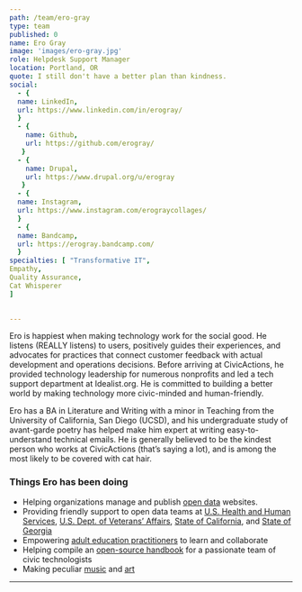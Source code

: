 ```yaml
---
path: /team/ero-gray
type: team
published: 0
name: Ero Gray
image: 'images/ero-gray.jpg'
role: Helpdesk Support Manager
location: Portland, OR
quote: I still don't have a better plan than kindness.
social: 
  - {
  name: LinkedIn,
  url: https://www.linkedin.com/in/erogray/
  }
  - {
    name: Github,
    url: https://github.com/erogray/
   }
  - {
    name: Drupal,
    url: https://www.drupal.org/u/erogray
   }
  - {
  name: Instagram,
  url: https://www.instagram.com/erograycollages/
  }
  - {
  name: Bandcamp,
  url: https://erogray.bandcamp.com/
  }  
specialties: [ "Transformative IT",
Empathy,
Quality Assurance,
Cat Whisperer
]

  
---
```


Ero is happiest when making technology work for the social good. He listens (REALLY listens) to users, positively guides their experiences, and advocates for practices that connect customer feedback with actual development and operations decisions. Before arriving at CivicActions, he provided technology leadership for numerous nonprofits and led a tech support department at Idealist.org. He is committed to building a better world by making technology more civic-minded and human-friendly.

Ero has a BA in Literature and Writing with a minor in Teaching from the University of California, San Diego (UCSD), and his undergraduate study of avant-garde poetry has helped make him expert at writing easy-to-understand technical emails. He is generally believed to be the kindest person who works at CivicActions (that’s saying a lot), and is among the most likely to be covered with cat hair.



### Things Ero has been doing
* Helping organizations manage and publish [open data](https://getdkan.org/about/) websites.
* Providing friendly support to open data teams at [U.S. Health and Human Services](https://www.healthdata.gov/), [U.S. Dept. of Veterans’ Affairs](https://www.data.va.gov/), [State of California](https://data.ca.gov/), and [State of Georgia](https://data.georgia.gov/)
* Empowering [adult education practitioners](https://lincs.ed.gov/) to learn and collaborate
* Helping compile  an [open-source handbook](http://civicactions-handbook.readthedocs.io/en/latest/README/) for a passionate team of civic technologists
* Making peculiar [music](https://erogray.bandcamp.com/) and [art](https://erogray.tumblr.com/)


----------------------------
